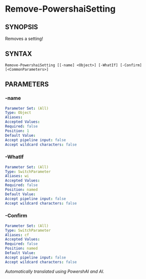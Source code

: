 ﻿---
external help file: powershai-help.xml
schema: 2.0.0
powershai: true
---

# Remove-PowershaiSetting

## SYNOPSIS <!--!= @#Synop !-->
Removes a setting!

## SYNTAX <!--!= @#Syntax !-->

```
Remove-PowershaiSetting [[-name] <Object>] [-WhatIf] [-Confirm] [<CommonParameters>]
```

## PARAMETERS <!--!= @#Params !-->

### -name

```yml
Parameter Set: (All)
Type: Object
Aliases: 
Accepted Values: 
Required: false
Position: 1
Default Value: 
Accept pipeline input: false
Accept wildcard characters: false
```

### -WhatIf

```yml
Parameter Set: (All)
Type: SwitchParameter
Aliases: wi
Accepted Values: 
Required: false
Position: named
Default Value: 
Accept pipeline input: false
Accept wildcard characters: false
```

### -Confirm

```yml
Parameter Set: (All)
Type: SwitchParameter
Aliases: cf
Accepted Values: 
Required: false
Position: named
Default Value: 
Accept pipeline input: false
Accept wildcard characters: false
```


<!--PowershaiAiDocBlockStart-->
_Automatically translated using PowershAI and AI._
<!--PowershaiAiDocBlockEnd-->
